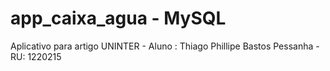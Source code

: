 # app_caixa_agua - MySQL

Aplicativo para artigo UNINTER - Aluno : Thiago Phillipe Bastos Pessanha - RU: 1220215

